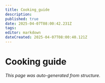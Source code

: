 ```yaml
---
title: Cooking_guide
description: 
published: true
date: 2025-04-07T08:00:42.231Z
tags: 
editor: markdown
dateCreated: 2025-04-07T08:00:40.121Z
---
```


# Cooking guide

*This page was auto-generated from structure.*